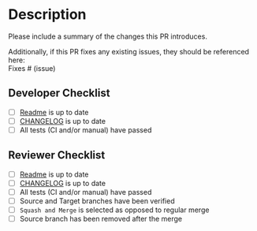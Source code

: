 # Description

Please include a summary of the changes this PR introduces.

Additionally, if this PR fixes any existing issues, they should be referenced here:  
Fixes # (issue)

## Developer Checklist

- [ ] [Readme](../../README.md) is up to date
- [ ] [CHANGELOG](../../CHANGELOG.md) is up to date
- [ ] All tests (CI and/or manual) have passed

## Reviewer Checklist

- [ ] [Readme](../../README.md) is up to date
- [ ] [CHANGELOG](../../CHANGELOG.md) is up to date
- [ ] All tests (CI and/or manual) have passed
- [ ] Source and Target branches have been verified
- [ ] `Squash and Merge` is selected as opposed to regular merge
- [ ] Source branch has been removed after the merge

